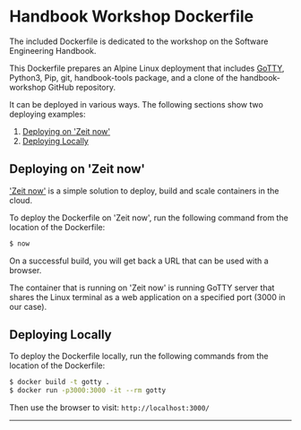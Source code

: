 # Handbook Workshop Dockerfile

The included Dockerfile is dedicated to the workshop on the Software Engineering Handbook.

This Dockerfile prepares an Alpine Linux deployment that includes [GoTTY][1], Python3, Pip, git, 
handbook-tools package, and a clone of the handbook-workshop GitHub repository.

It can be deployed in various ways. The following sections show two deploying examples:

1. [Deploying on 'Zeit now'](#deploying-on-zeit-now)
2. [Deploying Locally](#deploying-locally)

## Deploying on 'Zeit now'

['Zeit now'][2] is a simple solution to deploy, build and scale containers in the cloud.

To deploy the Dockerfile on 'Zeit now', run the following command from the location of the 
Dockerfile:

```bash
$ now
```

On a successful build, you will get back a URL that can be used with a browser.

The container that is running on 'Zeit now' is running GoTTY server that shares the Linux terminal 
as a web application on a specified port (3000 in our case).

## Deploying Locally

To deploy the Dockerfile locally, run the following commands from the location of the Dockerfile:

```bash
$ docker build -t gotty .
$ docker run -p3000:3000 -it --rm gotty
```

Then use the browser to visit: `http://localhost:3000/`

---

[1]: https://github.com/yudai/gotty
[2]: https://zeit.co/now
